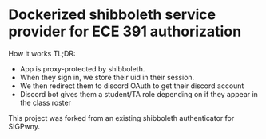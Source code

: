 # Dockerized shibboleth service provider for ECE 391 authorization

How it works TL;DR:
- App is proxy-protected by shibboleth. 
- When they sign in, we store their uid in their session.
- We then redirect them to discord OAuth to get their discord account
- Discord bot gives them a student/TA role depending on if they appear in the class roster

This project was forked from an existing shibboleth authenticator for SIGPwny.
